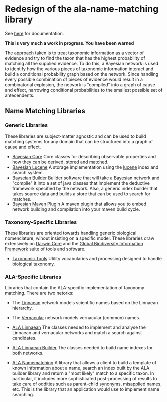 # Redesign of the ala-name-matching library

See [here](doc/index.md) for documentation.

**This is very much a work in progress. You have been warned**

The approach taken is to treat taxonomic information as a vector of evidence and try to
find the taxon that has the highest probability of matching all the supplied evidence.
To do this, a Bayesian network is used to identify how the various pieces of taxonomic
information interact and build a conditional probability graph based on the network.
Since handling every possible combination of pieces of evidence would result in a 
combinatorial explosion, the network is "compiled" into a graph of cause and effect,
narrowing conditional probabilities to the smallest possible set of antecendents.

## Name Matching Libraries

### Generic Libraries

These libraries are subject-matter agnostic and can be used to build
matching systems for any domain that can be structured into a
graph of cause and effect.

* [Bayesian Core](bayesian-core/README.md)
  Core classes for describing observable properties and how they can
  be derived, stored and matched.
* [Bayesian Lucene](bayesian-lucene/README.md)
  A storage implementation using the [lucene](https://lucene.apache.org/)
  index and search system.
* [Bayseian Builder](bayesian-builder/README.md)
  Builder software that will take a Bayesian network and "compile" it into a
  set of java classes that implement the deductive framework specified by
  the network.
  Also, a generic index builder that takes source data and builds a
  store that can be used to search for matches.
* [Bayesian Maven Plugin](bayesian-maven-plugin/README.md)
  A maven plugin that allows you to embed network building and
  compilation into your maven build cycle.

### Taxonomy-Specific Libraries

These libraries are oriented towards handling  generic biological nomenclature,
wihout insisting on a specific model.
These libraries draw extensively on [Darwin Core](https://dwc.tdwg.org/terms/)
and the [Global Biodiversity Information Framework](https://www.gbif.org/)
suite of tools and software.

* [Taxonomic Tools](taxonomic-tools/README.md)
  Utility vocabularies and processing designed to handle biological taxonomy.

### ALA-Specific Libraries

Libraries that contain the ALA-specific implementation of taxonomy matching.
There are two netorks:

* The [Linnaean](ala-linnaean/src/main/resources/ala-linnaean.json)
  network models scientific names based on the Linnaean hierarchy.
* The [Vernacular](ala-linnaean/src/main/resources/ala-vernacular.json)
  network models vernacular (common) names.


* [ALA Linnaean](ala-linnaean/README.md)
  The classes needed to implement and analyse the Linnaean and vernacular networks
  and match a search against candidates.
* [ALA Linnaean Builder](ala-linnaean-builder/README.md)
  The classes needed to build name indexes for both networks.
* [ALA Namematching](../ala-namematching/README.md)
  A library that allows a client to build a template of known information
  about a name, search an index built by the ALA builder library and
  return a "most likely" match to a specific taxon.
  In particular, it includes more sophisticated post-processing of results
  to take care of oddities such as parent-child synonyms, misapplied names, etc.
  This is the library that an application would use to implement
  name searching.
